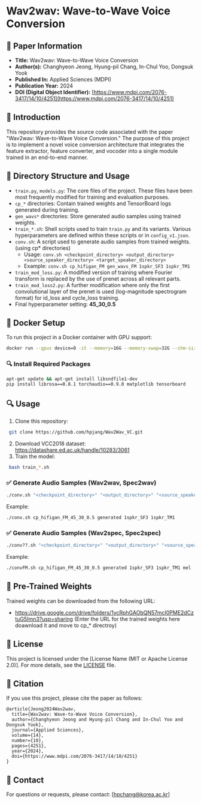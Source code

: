# Wav2wav: Wave-to-Wave Voice Conversion

## 📖 Paper Information
- **Title:** Wav2wav: Wave-to-Wave Voice Conversion
- **Author(s):** Changhyeon Jeong, Hyung-pil Chang, In-Chul Yoo, Dongsuk Yook
- **Published In:** Applied Sciences (MDPI)
- **Publication Year:** 2024
- **DOI (Digital Object Identifier):** [https://www.mdpi.com/2076-3417/14/10/4251](https://www.mdpi.com/2076-3417/14/10/4251)

## 📌 Introduction
This repository provides the source code associated with the paper "Wav2wav: Wave-to-Wave Voice Conversion." The purpose of this project is to implement a novel voice conversion architecture that integrates the feature extractor, feature converter, and vocoder into a single module trained in an end-to-end manner.

## 📁 Directory Structure and Usage
- `train.py`, `models.py`: The core files of the project. These files have been most frequently modified for training and evaluation purposes.
- `cp_*` directories: Contain trained weights and TensorBoard logs generated during training.
- `gen_wavs*` directories: Store generated audio samples using trained weights.
- `train_*.sh`: Shell scripts used to train `train.py` and its variants. Various hyperparameters are defined within these scripts or in `config_v1.json`.
- `conv.sh`: A script used to generate audio samples from trained weights.(using cp* directories)
  - Usage: `conv.sh <checkpoint_directory> <output_directory> <source_speaker_directory> <target_speaker_directory>`  
  - Example: `conv.sh cp_hifigan_FM gen_wavs_FM 1spkr_SF3 1spkr_TM1`
- `train_mod_loss.py`: A modified version of training where Fourier transform is replaced by the use of prenet across all relevant parts.
- `train_mod_loss2.py`: A further modification where only the first convolutional layer of the prenet is used (log-magnitude spectrogram format) for id_loss and cycle_loss training.
- Final hyperparameter setting: **45_30_0.5**

## 🐳 Docker Setup
To run this project in a Docker container with GPU support:
```bash
docker run --gpus device=0 -it --memory=16G --memory-swap=32G --shm-size=8G --rm -v /nfs/speechst1/storage/ckdgus0505/docker_result/:/shared_dir/  pytorch/pytorch:1.9.0-cuda10.2-cudnn7-runtime
```

### 🔍 Install Required Packages
```bash
apt-get update && apt-get install libsndfile1-dev
pip install librosa==0.8.1 torchaudio==0.9.0 matplotlib tensorboard
```

## 🔍 Usage
1. Clone this repository:
```bash
 git clone https://github.com/hpjang/Wav2Wav_VC.git
```
2. Download VCC2018 dataset:
https://datashare.ed.ac.uk/handle/10283/3061
4. Train the model:
```bash
 bash train_*.sh
```

### ✅ Generate Audio Samples (Wav2wav, Spec2wav)
```bash
./conv.sh "<checkpoint_directory>" "<output_directory>" "<source_speaker_directory>" "<target_speaker_directory>"
```
Example:
```bash
./conv.sh cp_hifigan_FM_45_30_0.5 generated 1spkr_SF3 1spkr_TM1
```

### ✅ Generate Audio Samples (Wav2spec, Spec2spec)
```bash
./conv??.sh "<checkpoint_directory>" "<output_directory>" "<source_speaker_directory>" "<target_speaker_directory>" "<vocoder_type>"
```
Example:
```bash
./convFM.sh cp_hifigan_FM_45_30_0.5 generated 1spkr_SF3 1spkr_TM1 mel
```

## 📂 Pre-Trained Weights
Trained weights can be downloaded from the following URL:
- https://drive.google.com/drive/folders/1vcRphGAObQN57mcI0PME2dCztuG5Imn3?usp=sharing
(Enter the URL for the trained weights here doawnload it and move to cp_* directroy)



## 📜 License
This project is licensed under the [License Name (MIT or Apache License 2.0)]. For more details, see the [LICENSE](./LICENSE) file.

## 📢 Citation
If you use this project, please cite the paper as follows:
```
@article{Jeong2024Wav2wav,
  title={Wav2wav: Wave-to-Wave Voice Conversion},
  author={Changhyeon Jeong and Hyung-pil Chang and In-Chul Yoo and Dongsuk Yook},
  journal={Applied Sciences},
  volume={14},
  number={10},
  pages={4251},
  year={2024},
  doi={https://www.mdpi.com/2076-3417/14/10/4251}
}
```

## 📧 Contact
For questions or requests, please contact: [hpchang@korea.ac.kr]
